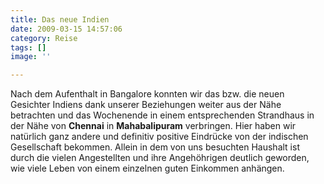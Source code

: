 ```yaml
---
title: Das neue Indien
date: 2009-03-15 14:57:06
category: Reise
tags: []
image: ''

---
```


Nach dem Aufenthalt in Bangalore konnten wir das bzw. die neuen Gesichter Indiens dank unserer Beziehungen weiter aus der Nähe betrachten und das Wochenende in einem entsprechenden Strandhaus in der Nähe von **Chennai** in **Mahabalipuram** verbringen. Hier haben wir natürlich ganz andere und definitiv positive Eindrücke von der indischen Gesellschaft bekommen. Allein in dem von uns besuchten Haushalt ist durch die vielen Angestellten und ihre Angehöhrigen deutlich geworden, wie viele Leben von einem einzelnen guten Einkommen anhängen.
